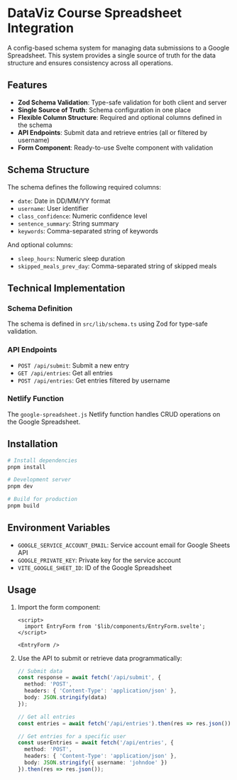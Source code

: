 # DataViz Course Spreadsheet Integration

A config-based schema system for managing data submissions to a Google Spreadsheet. This system provides a single source of truth for the data structure and ensures consistency across all operations.

## Features

- **Zod Schema Validation**: Type-safe validation for both client and server
- **Single Source of Truth**: Schema configuration in one place
- **Flexible Column Structure**: Required and optional columns defined in the schema
- **API Endpoints**: Submit data and retrieve entries (all or filtered by username)
- **Form Component**: Ready-to-use Svelte component with validation

## Schema Structure

The schema defines the following required columns:

- `date`: Date in DD/MM/YY format
- `username`: User identifier
- `class_confidence`: Numeric confidence level
- `sentence_summary`: String summary
- `keywords`: Comma-separated string of keywords

And optional columns:

- `sleep_hours`: Numeric sleep duration
- `skipped_meals_prev_day`: Comma-separated string of skipped meals

## Technical Implementation

### Schema Definition

The schema is defined in `src/lib/schema.ts` using Zod for type-safe validation.

### API Endpoints

- `POST /api/submit`: Submit a new entry
- `GET /api/entries`: Get all entries
- `POST /api/entries`: Get entries filtered by username

### Netlify Function

The `google-spreadsheet.js` Netlify function handles CRUD operations on the Google Spreadsheet.

## Installation

```bash
# Install dependencies
pnpm install

# Development server
pnpm dev

# Build for production
pnpm build
```

## Environment Variables

- `GOOGLE_SERVICE_ACCOUNT_EMAIL`: Service account email for Google Sheets API
- `GOOGLE_PRIVATE_KEY`: Private key for the service account
- `VITE_GOOGLE_SHEET_ID`: ID of the Google Spreadsheet

## Usage

1. Import the form component:
   ```svelte
   <script>
     import EntryForm from '$lib/components/EntryForm.svelte';
   </script>
   
   <EntryForm />
   ```

2. Use the API to submit or retrieve data programmatically:
   ```typescript
   // Submit data
   const response = await fetch('/api/submit', {
     method: 'POST',
     headers: { 'Content-Type': 'application/json' },
     body: JSON.stringify(data)
   });
   
   // Get all entries
   const entries = await fetch('/api/entries').then(res => res.json());
   
   // Get entries for a specific user
   const userEntries = await fetch('/api/entries', {
     method: 'POST',
     headers: { 'Content-Type': 'application/json' },
     body: JSON.stringify({ username: 'johndoe' })
   }).then(res => res.json());
   ```
